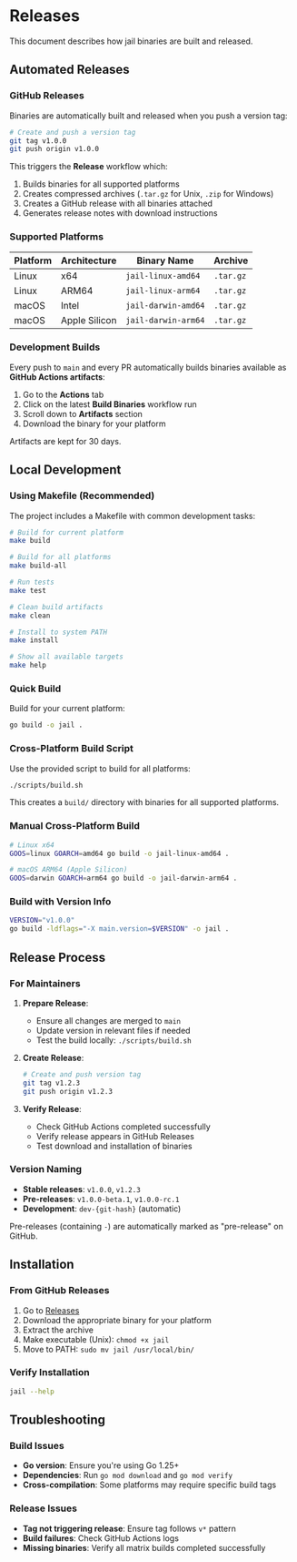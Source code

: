 # Releases

This document describes how jail binaries are built and released.

## Automated Releases

### GitHub Releases

Binaries are automatically built and released when you push a version tag:

```bash
# Create and push a version tag
git tag v1.0.0
git push origin v1.0.0
```

This triggers the **Release** workflow which:
1. Builds binaries for all supported platforms
2. Creates compressed archives (`.tar.gz` for Unix, `.zip` for Windows)
3. Creates a GitHub release with all binaries attached
4. Generates release notes with download instructions

### Supported Platforms

| Platform | Architecture | Binary Name | Archive |
|----------|--------------|-------------|----------|
| Linux | x64 | `jail-linux-amd64` | `.tar.gz` |
| Linux | ARM64 | `jail-linux-arm64` | `.tar.gz` |
| macOS | Intel | `jail-darwin-amd64` | `.tar.gz` |
| macOS | Apple Silicon | `jail-darwin-arm64` | `.tar.gz` |

### Development Builds

Every push to `main` and every PR automatically builds binaries available as **GitHub Actions artifacts**:

1. Go to the **Actions** tab
2. Click on the latest **Build Binaries** workflow run
3. Scroll down to **Artifacts** section
4. Download the binary for your platform

Artifacts are kept for 30 days.

## Local Development

### Using Makefile (Recommended)

The project includes a Makefile with common development tasks:

```bash
# Build for current platform
make build

# Build for all platforms
make build-all

# Run tests
make test

# Clean build artifacts
make clean

# Install to system PATH
make install

# Show all available targets
make help
```

### Quick Build

Build for your current platform:

```bash
go build -o jail .
```

### Cross-Platform Build Script

Use the provided script to build for all platforms:

```bash
./scripts/build.sh
```

This creates a `build/` directory with binaries for all supported platforms.

### Manual Cross-Platform Build

```bash
# Linux x64
GOOS=linux GOARCH=amd64 go build -o jail-linux-amd64 .

# macOS ARM64 (Apple Silicon)
GOOS=darwin GOARCH=arm64 go build -o jail-darwin-arm64 .
```

### Build with Version Info

```bash
VERSION="v1.0.0"
go build -ldflags="-X main.version=$VERSION" -o jail .
```

## Release Process

### For Maintainers

1. **Prepare Release**:
   - Ensure all changes are merged to `main`
   - Update version in relevant files if needed
   - Test the build locally: `./scripts/build.sh`

2. **Create Release**:
   ```bash
   # Create and push version tag
   git tag v1.2.3
   git push origin v1.2.3
   ```

3. **Verify Release**:
   - Check GitHub Actions completed successfully
   - Verify release appears in GitHub Releases
   - Test download and installation of binaries

### Version Naming

- **Stable releases**: `v1.0.0`, `v1.2.3`
- **Pre-releases**: `v1.0.0-beta.1`, `v1.0.0-rc.1`
- **Development**: `dev-{git-hash}` (automatic)

Pre-releases (containing `-`) are automatically marked as "pre-release" on GitHub.

## Installation

### From GitHub Releases

1. Go to [Releases](https://github.com/coder/jail/releases)
2. Download the appropriate binary for your platform
3. Extract the archive
4. Make executable (Unix): `chmod +x jail`
5. Move to PATH: `sudo mv jail /usr/local/bin/`

### Verify Installation

```bash
jail --help
```

## Troubleshooting

### Build Issues

- **Go version**: Ensure you're using Go 1.25+
- **Dependencies**: Run `go mod download` and `go mod verify`
- **Cross-compilation**: Some platforms may require specific build tags

### Release Issues

- **Tag not triggering release**: Ensure tag follows `v*` pattern
- **Build failures**: Check GitHub Actions logs
- **Missing binaries**: Verify all matrix builds completed successfully
